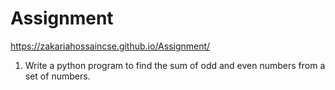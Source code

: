 # Assignment

https://zakariahossaincse.github.io/Assignment/

1) Write a python program to find the sum of odd and even numbers from a set of numbers.
